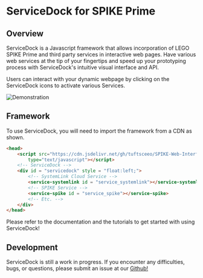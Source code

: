 # ServiceDock for SPIKE Prime

## Overview
ServiceDock is a Javascript framework that allows incorporation of LEGO SPIKE Prime and third party services in interactive web pages. Have various web services at the tip of your fingertips and speed up your prototyping process with ServiceDock's intuitive visual interface and API. 

Users can interact with your dynamic webpage by clicking on the ServiceDock icons to activate various Services. 

![Demonstration](servicedockDemo.gif)

## Framework 

To use ServiceDock, you will need to import the framework from a CDN as shown. 

```html
<head>
    <script src="https://cdn.jsdelivr.net/gh/tuftsceeo/SPIKE-Web-Interface/cdn/ServiceDock.js"
        type="text/javascript"></script>
    <!-- ServiceDock -->
    <div id = "servicedock" style = "float:left;">
        <!-- SystemLink Cloud Service -->
        <service-systemlink id = "service_systemlink"></service-systemlink>
        <!-- SPIKE Service -->
        <service-spike id = "service_spike"></service-spike>
        <!-- Etc. -->
    </div>
</head>
```

Please refer to the documentation and the tutorials to get started with using ServiceDock!

## Development
ServiceDock is still a work in progress. If you encounter any difficulties, bugs, or questions, please submit an issue at our [Github!](https://github.com/tuftsceeo/SPIKE-Web-Interface)